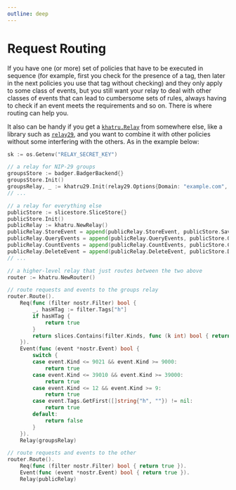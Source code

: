 ```yaml
---
outline: deep
---
```


# Request Routing

If you have one (or more) set of policies that have to be executed in sequence (for example, first you check for the presence of a tag, then later in the next policies you use that tag without checking) and they only apply to some class of events, but you still want your relay to deal with other classes of events that can lead to cumbersome sets of rules, always having to check if an event meets the requirements and so on. There is where routing can help you.

It also can be handy if you get a [`khatru.Relay`](https://pkg.go.dev/github.com/fiatjaf/khatru#Relay) from somewhere else, like a library such as [`relay29`](https://github.com/fiatjaf/relay29), and you want to combine it with other policies without some interfering with the others. As in the example below:

```go
sk := os.Getenv("RELAY_SECRET_KEY")

// a relay for NIP-29 groups
groupsStore := badger.BadgerBackend{}
groupsStore.Init()
groupsRelay, _ := khatru29.Init(relay29.Options{Domain: "example.com", DB: groupsStore, SecretKey: sk})
// ...

// a relay for everything else
publicStore := slicestore.SliceStore{}
publicStore.Init()
publicRelay := khatru.NewRelay()
publicRelay.StoreEvent = append(publicRelay.StoreEvent, publicStore.SaveEvent)
publicRelay.QueryEvents = append(publicRelay.QueryEvents, publicStore.QueryEvents)
publicRelay.CountEvents = append(publicRelay.CountEvents, publicStore.CountEvents)
publicRelay.DeleteEvent = append(publicRelay.DeleteEvent, publicStore.DeleteEvent)
// ...

// a higher-level relay that just routes between the two above
router := khatru.NewRouter()

// route requests and events to the groups relay
router.Route().
	Req(func (filter nostr.Filter) bool {
		_, hasHTag := filter.Tags["h"]
		if hasHTag {
			return true
		}
		return slices.Contains(filter.Kinds, func (k int) bool { return k == 39000 || k == 39001 || k == 39002 })
	}).
	Event(func (event *nostr.Event) bool {
		switch {
		case event.Kind <= 9021 && event.Kind >= 9000:
			return true
		case event.Kind <= 39010 && event.Kind >= 39000:
			return true
		case event.Kind <= 12 && event.Kind >= 9:
			return true
		case event.Tags.GetFirst([]string{"h", ""}) != nil:
			return true
		default:
			return false
		}
	}).
	Relay(groupsRelay)

// route requests and events to the other
router.Route().
	Req(func (filter nostr.Filter) bool { return true }).
	Event(func (event *nostr.Event) bool { return true }).
	Relay(publicRelay)
```
